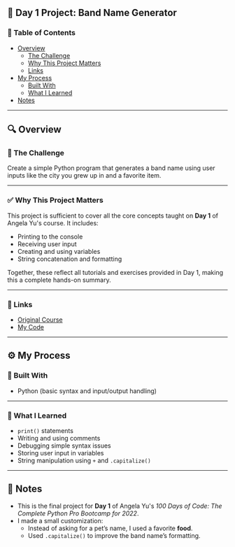 ## 📅 Day 1 Project: Band Name Generator

### 📄 Table of Contents

- [Overview](#overview)
  - [The Challenge](#the-challenge)
  - [Why This Project Matters](#why-this-project-matters)
  - [Links](#links)
- [My Process](#my-process)
  - [Built With](#built-with)
  - [What I Learned](#what-i-learned)
- [Notes](#notes)

---

## 🔍 Overview

### 🎯 The Challenge

Create a simple Python program that generates a band name using user inputs like the city you grew up in and a favorite item.

---

### ✅ Why This Project Matters

This project is sufficient to cover all the core concepts taught on **Day 1** of Angela Yu's course. It includes:
- Printing to the console
- Receiving user input
- Creating and using variables
- String concatenation and formatting

Together, these reflect all tutorials and exercises provided in Day 1, making this a complete hands-on summary.

---

### 🔗 Links

- [Original Course](https://www.udemy.com/course/100-days-of-code/)
- [My Code](./day01.py)

---

## ⚙️ My Process

### 🧰 Built With

- Python (basic syntax and input/output handling)

---

### 🧠 What I Learned

- `print()` statements
- Writing and using comments
- Debugging simple syntax issues
- Storing user input in variables
- String manipulation using `+` and `.capitalize()`

---

## 📝 Notes

- This is the final project for **Day 1** of Angela Yu's *100 Days of Code: The Complete Python Pro Bootcamp for 2022*.
- I made a small customization:
  - Instead of asking for a pet’s name, I used a favorite **food**.
  - Used `.capitalize()` to improve the band name’s formatting.
